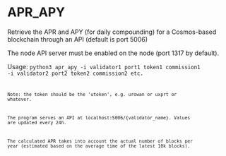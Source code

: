 # APR_APY

Retrieve the APR and APY (for daily compounding) for a Cosmos-based blockchain through an API (default is port 5006)

The node API server must be enabled on the node (port 1317 by default).

Usage: <code>python3 apr_apy -i validator1 port1 token1 commission1 -i validator2 port2 token2 commission2 etc.<code>

Note: the token should be the 'utoken', e.g. urowan or uxprt or whatever.

The program serves an API at localhost:5006/{validator_name}. Values are updated every 24h.

The calculated APR takes into account the actual number of blocks per year (estimated based on the average time of the latest 10k blocks).